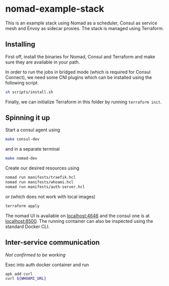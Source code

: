 # nomad-example-stack

This is an example stack using Nomad as a scheduler, Consul as service mesh and
Envoy as sidecar proxies. The stack is managed using Terraform.

## Installing

First off, install the binaries for Nomad, Consul and Terraform and make sure
they are available in your path.

In order to run the jobs in bridged mode (which is required for Consul Connect),
we need some CNI plugins which can be installed using the following script

```sh
sh scripts/install.sh
```

Finally, we can initialize Terraform in this folder by running `terraform init`.

## Spinning it up

Start a consul agent using

```sh
make consul-dev
```

and in a separate terminal

```sh
make nomad-dev
```

Create our desired resources using

```sh
nomad run manifests/traefik.hcl
nomad run manifests/whoami.hcl
nomad run manifests/auth-server.hcl
```

or (which does not work with local images)

```sh
terraform apply
```

The nomad UI is available on [localhost:4646](http://localhost:4646/ui/) and the
consul one is at [localhost:8500](http://localhost:8500/ui/dc1/). The running
container can also be inspected using the standard Docker CLI.

## Inter-service communication

_Not confirmed to be working_

Exec into auth docker container and run

```sh
apk add curl
curl ${WHOAMI_URL}
```
